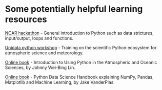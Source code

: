 # Some potentially helpful learning resources

[NCAR hackathon](https://ncar-hackathons.github.io/python-general/intro) - General introduction to Python such as data strictures, input/output, loops and functions.

[Unidata python workshop](https://unidata.github.io/python-training/workshop/workshop-intro/) - Training on the scientific Python ecosystem for atmospheric science and meteorology.

[Online book](https://www.johnny-lin.com/pyintro/) - Introduction to Using Python in the Atmospheric and Oceanic Sciences, by Johnny Wei-Bing Lin.

[Online book](https://jakevdp.github.io/PythonDataScienceHandbook/index.html) - Python Data Science Handbook explaining NumPy, Pandas, Matplotlib and Machine Learning, by Jake VanderPlas.


